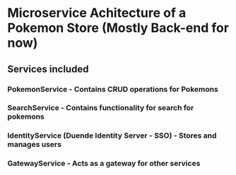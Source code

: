 # Microservice Achitecture of a Pokemon Store (Mostly Back-end for now)

## Services included 

### PokemonService - Contains CRUD operations for Pokemons 

### SearchService - Contains functionality for search for pokemons

### IdentityService (Duende Identity Server - SSO) - Stores and manages users

### GatewayService - Acts as a gateway for other services 